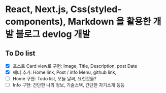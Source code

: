 # React, Next.js, Css(styled-components), Markdown 을 활용한 개발 블로그 devlog 개발

## To Do list

- [x] 포스트 Card view로 구현:
 Image,
 Title,
 Description,
 post Date
- [x] 헤더 추가:
 Home link,
 Post / info Menu,
 github link,
- [ ] Home 구현:
 Todo list,
 오늘 날씨,
 요런것들?
- [ ] Info 구현:
 간단한 나의 정보,
 기술스택, 간단한 자기소개 등등
